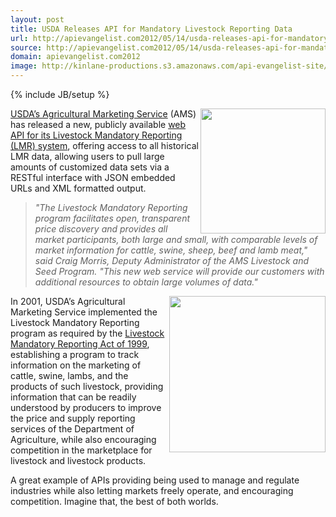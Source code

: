 ```yaml
---
layout: post
title: USDA Releases API for Mandatory Livestock Reporting Data
url: http://apievangelist.com2012/05/14/usda-releases-api-for-mandatory-livestock-reporting-data/
source: http://apievangelist.com2012/05/14/usda-releases-api-for-mandatory-livestock-reporting-data/
domain: apievangelist.com2012
image: http://kinlane-productions.s3.amazonaws.com/api-evangelist-site/blog/Cattle-Dashboard.png
---
```

{% include JB/setup %}<p>
     <a title="USDA’s Agricultural Marketing Service" href="http://www.ams.usda.gov/AMSv1.0/"><img src="http://kinlane-productions.s3.amazonaws.com/api-evangelist/usda/USDA-Agricultural-Marketing-Service.png"  width="200" align="right" /></a>
</p>
<p>
     <a title="USDA’s Agricultural Marketing Service" href="http://www.ams.usda.gov/AMSv1.0/">USDA’s Agricultural Marketing Service</a> (AMS) has released a new, publicly available <a title="web API for its Livestock Mandatory Reporting (LMR) system" href="http://marketnews.usda.gov/portal/lg/lmprswsreg">web API for its Livestock Mandatory Reporting (LMR) system</a>, offering access to all historical LMR data, allowing users to pull large amounts of customized data sets via a RESTful interface with JSON embedded URLs and XML formatted output.
</p>
<blockquote>
     <em>"The Livestock Mandatory Reporting program facilitates open, transparent price discovery and provides all market participants, both large and small, with comparable levels of market information for cattle, swine, sheep, beef and lamb meat," said Craig Morris, Deputy Administrator of the AMS Livestock and Seed Program. "This new web service will provide our customers with additional resources to obtain large volumes of data."</em>
</blockquote>
<p>
     <a title="USDA’s Agricultural Marketing Service" href="http://www.ams.usda.gov/AMSv1.0/"><img src="http://kinlane-productions.s3.amazonaws.com/api-evangelist/usda/Cattle-Dashboard.png"  width="250" align="right" /></a>
</p>
<p>
     In 2001, USDA’s Agricultural Marketing Service implemented the Livestock Mandatory Reporting program as required by the <a href="http://en.wikipedia.org/wiki/Livestock_Mandatory_Reporting_Act_of_1999">Livestock Mandatory Reporting Act of 1999</a>, establishing a program to track information on the marketing of cattle, swine, lambs, and the products of such livestock, providing information that can be readily understood by producers to improve the price and supply reporting services of the Department of Agriculture, while also encouraging competition in the marketplace for livestock and livestock products.
</p>
<p>
     A great example of APIs providing being used to manage and regulate industries while also letting markets freely operate, and encouraging competition. Imagine that, the best of both worlds.
</p>
